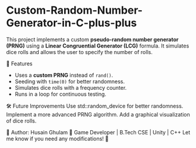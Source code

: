 # Custom-Random-Number-Generator-in-C-plus-plus

This project implements a custom **pseudo-random number generator (PRNG)** using a **Linear Congruential Generator (LCG)** formula. It simulates dice rolls and allows the user to specify the number of rolls.  

 📌 Features
- Uses a **custom PRNG** instead of `rand()`.
- Seeding with `time(0)` for better randomness.
- Simulates dice rolls with a frequency counter.
- Runs in a loop for continuous testing.

🛠 Future Improvements
Use std::random_device for better randomness.
Implement a more advanced PRNG algorithm.
Add a graphical visualization of dice rolls.

📌 Author: Husain Ghulam
🔗 Game Developer | B.Tech CSE | Unity | C++
Let me know if you need any modifications! 🚀
